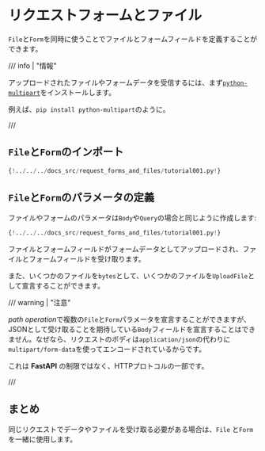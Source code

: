 # リクエストフォームとファイル

`File`と`Form`を同時に使うことでファイルとフォームフィールドを定義することができます。

/// info | "情報"

アップロードされたファイルやフォームデータを受信するには、まず<a href="https://andrew-d.github.io/python-multipart/" class="external-link" target="_blank">`python-multipart`</a>をインストールします。

例えば、`pip install python-multipart`のように。

///

## `File`と`Form`のインポート

```Python hl_lines="1"
{!../../../docs_src/request_forms_and_files/tutorial001.py!}
```

## `File`と`Form`のパラメータの定義

ファイルやフォームのパラメータは`Body`や`Query`の場合と同じように作成します:

```Python hl_lines="8"
{!../../../docs_src/request_forms_and_files/tutorial001.py!}
```

ファイルとフォームフィールドがフォームデータとしてアップロードされ、ファイルとフォームフィールドを受け取ります。

また、いくつかのファイルを`bytes`として、いくつかのファイルを`UploadFile`として宣言することができます。

/// warning | "注意"

*path operation*で複数の`File`と`Form`パラメータを宣言することができますが、JSONとして受け取ることを期待している`Body`フィールドを宣言することはできません。なぜなら、リクエストのボディは`application/json`の代わりに`multipart/form-data`を使ってエンコードされているからです。

これは **FastAPI** の制限ではなく、HTTPプロトコルの一部です。

///

## まとめ

同じリクエストでデータやファイルを受け取る必要がある場合は、`File` と`Form`を一緒に使用します。

